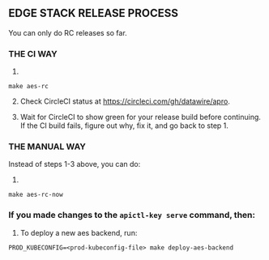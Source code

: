 ## EDGE STACK RELEASE PROCESS

You can only do RC releases so far.

### THE CI WAY

1.

```
make aes-rc
```

2. Check CircleCI status at https://circleci.com/gh/datawire/apro.

3. Wait for CircleCI to show green for your release build before continuing. If the CI build fails,
   figure out why, fix it, and go back to step 1.

### THE MANUAL WAY

Instead of steps 1-3 above, you can do:

1.

```
make aes-rc-now
```

### If you made changes to the `apictl-key serve` command, then:

1. To deploy a new aes backend, run:

```
PROD_KUBECONFIG=<prod-kubeconfig-file> make deploy-aes-backend
```

